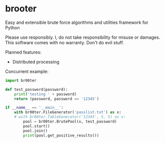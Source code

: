 # brooter
Easy and extensible brute force algorithms and utilities framework for Python

Please use responsibly. I, do not take responsibility for misuse or damages.
This software comes with no warranty. Don't do evil stuff.

Planned features:
+ Distributed processing

Concurrent example:
```python
import br00ter

def test_password(password):
    print('testing ' + password)
    return (password, password == '12345')

if __name__ == '__main__':
    with br00ter.FileGenerator('passlist.txt') as x:
    # with br00ter.TableGenerator('12345', 5, 5) as x:
        pool = br00ter.BrutePool(x, test_password)
        pool.start()
        pool.join()
        print(pool.get_positive_results())

```
